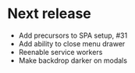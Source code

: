 # Next release

- Add precursors to SPA setup, #31
- Add ability to close menu drawer
- Reenable service workers
- Make backdrop darker on modals